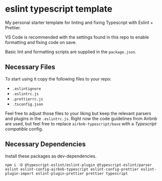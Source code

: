 # eslint typescript template

My personal starter template for linting and fixing Typescript with Eslint + Prettier.

VS Code is recommended with the settings found in this repo to enable formatting and fixing code on save.

Basic lint and formatting scripts are supplied in the `package.json`.

## Necessary Files

To start using it copy the following files to your repo:

-   `.eslintignore`
-   `.eslintrc.js`
-   `.prettierrc.js`
-   `.tsconfig.json`

Feel free to adjust those files to your liking but keep the relevant parsers and plugins in the `.eslintrc.js`.
Right now the code guidelines from Airbnb are used, but feel free to replace `airbnb-typescript/base` with a _Typescript compatible_ config.

## Necessary Dependencies

Install these packages as dev-dependencies.

`npm i -D @typescript-eslint/eslint-plugin @typescript-eslint/parser eslint eslint-config-airbnb-typescript eslint-config-prettier eslint-plugin-import eslint-plugin-prettier prettier typescript`
